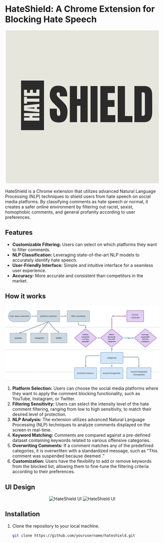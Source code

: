 # HateShield: A Chrome Extension for Blocking Hate Speech

<p align="center">
  <img src="utils/64446697-c001-4096-ad60-fde407b3fbd2.jpeg" alt="HateShield Logo" />
</p>

HateShield is a Chrome extension that utilizes advanced Natural Language Processing (NLP) techniques to shield users from hate speech on social media platforms. By classifying comments as hate speech or normal, it creates a safer online environment by filtering out racist, sexist, homophobic comments, and general profanity according to user preferences.

## Features

- **Customizable Filtering:** Users can select on which platforms they want to filter comments.
- **NLP Classification:** Leveraging state-of-the-art NLP models to accurately identify hate speech.
- **User-Friendly Interface:** Simple and intuitive interface for a seamless user experience.
- **Accuracy:** More accurate and consistent than competitors in the market.

## How it works

<p align="center">
  <img src="utils/flowchart.jpeg" alt="HateShield Workflow" />
</p>

1. **Platform Selection:** Users can choose the social media platforms where they want to apply the comment blocking functionality, such as YouTube, Instagram, or Twitter.
2. **Filtering Sensitivity:** Users can select the intensity level of the hate comment filtering, ranging from low to high sensitivity, to match their desired level of protection.
3. **NLP Analysis:** The extension utilizes advanced Natural Language Processing (NLP) techniques to analyze comments displayed on the screen in real-time.
4. **Keyword Matching:** Comments are compared against a pre-defined dataset containing keywords related to various offensive categories.
5. **Overwriting Comments:** If a comment matches any of the predefined categories, it is overwritten with a standardized message, such as "This comment was suspended because deemed <category>."
6. **Customization:** Users have the flexibility to add or remove keywords from the blocked list, allowing them to fine-tune the filtering criteria according to their preferences.

## UI Design
<p align="center">
  <img src="utils/ui1.png" alt="HateShield UI" width="400" />
  <img src="utils/ui2.png" alt="HateShield UI" width="400" />
</p>

## Installation

1. Clone the repository to your local machine.
   ```sh
   git clone https://github.com/yourusername/hateshield.git
